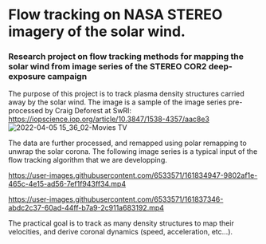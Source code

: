 # Flow tracking on NASA STEREO imagery of the solar wind. 

### Research project on flow tracking methods for mapping the solar wind from image series of the STEREO COR2 deep-exposure campaign 

The purpose of this project is to track plasma density structures carried away by the solar wind. The image is a sample of the image series pre-processed by Craig Deforest at SwRI: https://iopscience.iop.org/article/10.3847/1538-4357/aac8e3 
![2022-04-05 15_36_02-Movies   TV](https://user-images.githubusercontent.com/6533571/161835651-b51037b0-ed16-4e53-88f0-12ec21b32f5b.png)

The data are further processed, and remapped using polar remapping to unwrap the solar corona. The following image series is a typical input of the flow tracking algorithm that we are developping.  

https://user-images.githubusercontent.com/6533571/161834947-9802af1e-465c-4e15-ad56-7ef1f943ff34.mp4


https://user-images.githubusercontent.com/6533571/161837346-abdc2c37-60ad-44ff-b7a9-2c911a683192.mp4


The practical goal is to track as many density structures to map their velocities, and derive coronal dynamics (speed, acceleration, etc...). 
